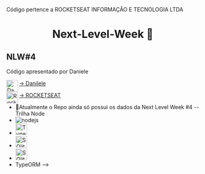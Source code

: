 Código pertence a ROCKETSEAT INFORMAÇÃO E TECNOLOGIA LTDA

<h1 align="center">
  Next-Level-Week 🚀
</h1>

## NLW#4
  Código apresentado por Daniele  
  
 <a href="https://github.com/danileao" target="blank"><img align="left" src="https://avatars.githubusercontent.com/u/5041791?s=460&u=7261e439282198ba0ce42fcfc619631fe989f58c&v=4" alt="Danileao" height="30" width="30" />-> Danilele
  
  <a href="https://github.com/Rocketseat" target="blank"> <img align="left" src="https://avatars.githubusercontent.com/u/28929274?s=200&v=4" alt="Rocketseat" height="30"    width="30" />-> ROCKETSEAT
 </a> 
 
 - 🚀Atualmente o Repo ainda só possui os dados da Next Level Week #4 -- Trilha Node
 - <img src="https://img.shields.io/badge/-Node.js-3C873A?style=flat&logo=Node.js&logoColor=white" alt="nodejs"/>
 - <img src="https://simpleicons.org/icons/typescript.svg" height="30" width="30" alt="Typescript"/> 
 - <img src="https://simpleicons.org/icons/sqlite.svg" height="30" width="30" alt="SQlite"/> 
 - <img src="https://simpleicons.org/icons/visualstudiocode.svg" height="30" width="30" alt="SQlite"/> 
 - TypeORM
 -->


